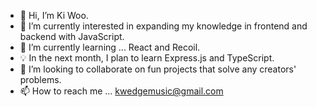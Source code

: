 

- 👋 Hi, I’m Ki Woo.
- 👀 I’m currently interested in expanding my knowledge in frontend and backend with JavaScript.
- 🌱 I’m currently learning ... React and Recoil.
- 💡 In the next month, I plan to learn Express.js and TypeScript.
- 💞️ I’m looking to collaborate on fun projects that solve any creators' problems.
- 📫 How to reach me ...  kwedgemusic@gmail.com





<!---
kiwookim/kiwookim is a ✨ special ✨ repository because its `README.md` (this file) appears on your GitHub profile.
You can click the Preview link to take a look at your changes.
--->
